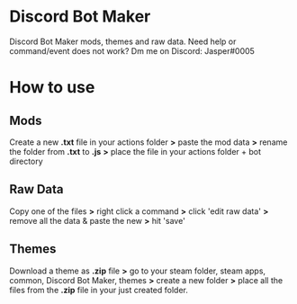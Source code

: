 # Discord Bot Maker
Discord Bot Maker mods, themes and raw data.
Need help or command/event does not work? Dm me on Discord: Jasper#0005

# How to use

## Mods
Create a new **.txt** file in your actions folder **>** paste the mod data **>** rename the folder from **.txt** to **.js** **>** place the file in your actions folder + bot directory

## Raw Data
Copy one of the files **>** right click a command **>** click 'edit raw data' **>** remove all the data & paste the new **>** hit 'save'

## Themes
Download a theme as **.zip** file **>** go to your steam folder, steam apps, common, Discord Bot Maker, themes **>** create a new folder **>** place all the files from the **.zip** file in your just created folder.
